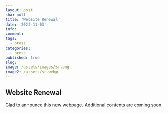 ```yaml
---
layout: post
sha: null
title: 'Website Renewal'
date: '2022-11-03'
info: 
comment: 
tags:
  - press
categories:
  - press
published: true
slug: 
image: /assets/images/sr.png
image2: /assets/sr.webp
---
```


## Website Renewal

Glad to announce this new webpage. Additional contents are coming soon.